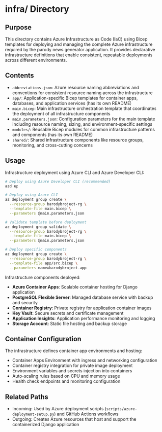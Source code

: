 # infra/ Directory

## Purpose
This directory contains Azure Infrastructure as Code (IaC) using Bicep templates for deploying and managing the complete Azure infrastructure required by the parody news generator application. It provides declarative infrastructure definitions that enable consistent, repeatable deployments across different environments.

## Contents
- `abbreviations.json`: Azure resource naming abbreviations and conventions for consistent resource naming across the infrastructure
- `app/`: Application-specific Bicep templates for container apps, databases, and application services (has its own README)
- `main.bicep`: Main infrastructure orchestration template that coordinates the deployment of all infrastructure components
- `main.parameters.json`: Configuration parameters for the main template including resource naming, sizing, and environment-specific settings
- `modules/`: Reusable Bicep modules for common infrastructure patterns and components (has its own README)
- `shared/`: Shared infrastructure components like resource groups, monitoring, and cross-cutting concerns

## Usage
Infrastructure deployment using Azure CLI and Azure Developer CLI:

```bash
# Deploy using Azure Developer CLI (recommended)
azd up

# Deploy using Azure CLI
az deployment group create \
  --resource-group barodybroject-rg \
  --template-file main.bicep \
  --parameters @main.parameters.json

# Validate template before deployment
az deployment group validate \
  --resource-group barodybroject-rg \
  --template-file main.bicep \
  --parameters @main.parameters.json

# Deploy specific components
az deployment group create \
  --resource-group barodybroject-rg \
  --template-file app/src.bicep \
  --parameters name=barodybroject-app
```

Infrastructure components deployed:
- **Azure Container Apps**: Scalable container hosting for Django application
- **PostgreSQL Flexible Server**: Managed database service with backup and security
- **Container Registry**: Private registry for application container images
- **Key Vault**: Secure secrets and certificate management
- **Application Insights**: Application performance monitoring and logging
- **Storage Account**: Static file hosting and backup storage

## Container Configuration
The infrastructure defines container app environments and hosting:
- Container Apps Environment with ingress and networking configuration
- Container registry integration for private image deployment
- Environment variables and secrets injection into containers
- Auto-scaling rules based on CPU and memory usage
- Health check endpoints and monitoring configuration

## Related Paths
- Incoming: Used by Azure deployment scripts (`scripts/azure-deployment-setup.py`) and GitHub Actions workflows
- Outgoing: Creates Azure resources that host and support the containerized Django application
